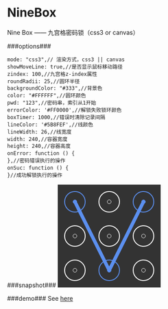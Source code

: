 # NineBox
Nine Box —— 九宫格密码锁（css3 or canvas）

###options###
```html
mode: "css3",// 渲染方式，css3 || canvas
showMoveLine: true,//是否显示鼠标移动路径
zindex: 100,//九宫格z-index属性
roundRadii: 25,//圆环半径
backgroundColor: "#333",//背景色
color: "#FFFFFF",//圆环颜色
pwd: "123",//密码串，索引从1开始
errorColor: '#FF0000',//解锁失败锁环颜色
boxTimer: 1000,//错误时清除记录间隔
lineColor: '#5B8FEF',//线颜色
lineWidth: 26,//线宽度
width: 240,//容器宽度
height: 240,//容器高度
onError: function () {
},//密码错误执行的操作
onSuc: function () {
}//成功解锁执行的操作
```

###snapshot###
![image](snapshot/test.png)

###demo###
See [here](http://tt-cc.cn/front-end/jquery-plugins/ninebox)

